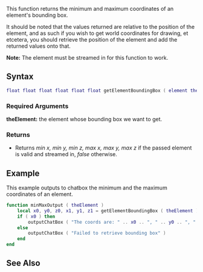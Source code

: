 This function returns the minimum and maximum coordinates of an element's bounding box.

It should be noted that the values returned are relative to the position of the element, and as such if you wish to get world coordinates for drawing, et etcetera, you should retrieve the position of the element and add the returned values onto that.

**Note:** The element must be streamed in for this function to work.

Syntax
------

``` lua
float float float float float float getElementBoundingBox ( element theElement )
```

### Required Arguments

**theElement:** the element whose bounding box we want to get.

### Returns

-   Returns *min x, min y, min z, max x, max y, max z* if the passed element is valid and streamed in, *false* otherwise.

Example
-------

This example outputs to chatbox the minimum and the maximum coordinates of an element.

``` lua
function minMaxOutput ( theElement )
    local x0, y0, z0, x1, y1, z1 = getElementBoundingBox ( theElement )
    if ( x0 ) then
        outputChatBox ( "The coords are: " .. x0 .. ", " .. y0 .. ", " .. z0 .. ", " .. x1 .. ", " .. y1 .. ", " .. z1 )
    else
        outputChatBox ( "Failed to retrieve bounding box" )
    end
end
```

See Also
--------
